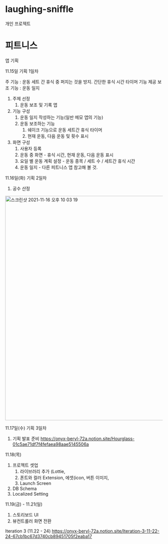 # laughing-sniffle
개인 프로젝트

# 피트니스 
앱 기획

11.15일 
기획 1일차

주 기능 : 운동 세트 간 휴식 중 퍼지는 것을 방지. 간단한 휴식 시간 타이머 기능 제공
보조 기능 : 운동 일지

1. 주제 선정
	1. 운동 보조 및  기록 앱
2. 기능 구성
	1. 운동 일지 작성하는 기능(일반 메모 앱의 기능)
	2. 운동 보조하는 기능
		1. 쉐이크 기능으로 운동 세트간 휴식 타이머 
		2. 현재 운동, 다음 운동 및 횟수 표시
3. 화면 구성
	1. 사용자 등록
	2. 운동 중 화면 - 휴식 시간, 현재 운동, 다음 운동 표시
	3. 요일 별 운동 계획 설정 - 운동 종목 / 세트 수 / 세트간 휴식 시간
	4. 운동 일지 - 다른 피트니스 앱 참고해 볼 것.

11.16일(화)
기획 2일차

1. 공수 산정
<img width="719" alt="스크린샷 2021-11-16 오후 10 03 19" src="https://user-images.githubusercontent.com/25360781/141993543-7f4de82c-181a-4529-bd18-5b83f44760bf.png">


11.17일(수)
기획 3일차
1. 기획 발표 준비
https://onyx-beryl-72a.notion.site/Hourglass-01c5ae71df7f4fefaea98aae5145506a

11.18(목)
1. 프로젝트 셋업
	1. 라이브러리 추가 (Lottie, 
	2. 폰트와 컬러 Extension, 에셋(icon, 버튼 이미지, 
	3. Launch Screen
2. DB Schema
3. Localized Setting

11.19(금) - 11.21(일)
1. 스토리보드 UI
2. 뷰컨트롤러 화면 전환

Iteration 3 (11.22 - 24)
https://onyx-beryl-72a.notion.site/Iteration-3-11-22-24-67cb1bc67d3740cb89451705f2eaba17
